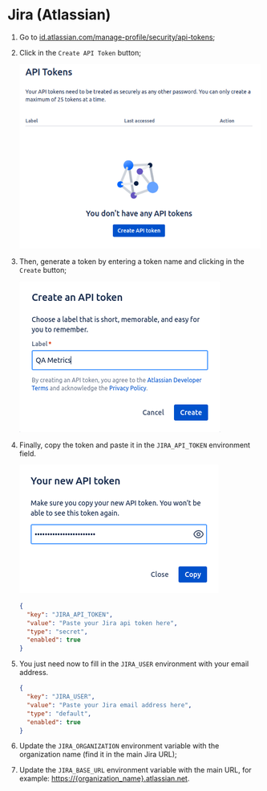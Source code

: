 # Jira (Atlassian)

1. Go to [id.atlassian.com/manage-profile/security/api-tokens](https://id.atlassian.com/manage-profile/security/api-tokens);
2. Click in the `Create API Token` button;

    ![Jira API Token](resources/jira/jira_create_token.png)

3. Then, generate a token by entering a token name and clicking in the `Create` button;

    ![Jira API Token](resources/jira/jira_name_token.png)

4. Finally, copy the token and paste it in the `JIRA_API_TOKEN` environment field.

    ![Jira API Token](resources/jira/jira_copy_token.png)

    ```json
    {
      "key": "JIRA_API_TOKEN",
      "value": "Paste your Jira api token here",
      "type": "secret",
      "enabled": true
    }
    ```

5. You just need now to fill in the `JIRA_USER` environment with your email address.

    ```json
    {
      "key": "JIRA_USER",
      "value": "Paste your Jira email address here",
      "type": "default",
      "enabled": true
    }
    ```

6. Update the `JIRA_ORGANIZATION` environment variable with the organization name (find it in the main Jira URL);
7. Update the `JIRA_BASE_URL` environment variable with the main URL, for example: [https://{organization_name}.atlassian.net](https://{organization_name}.atlassian.net).

